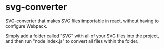 # svg-converter
SVG-converter that makes SVG files importable in react, without having to configure Webpack.

Simply add a folder called "SVG" with all of your SVG files into the project, and then run "node index.js" to convert all files within the folder.
